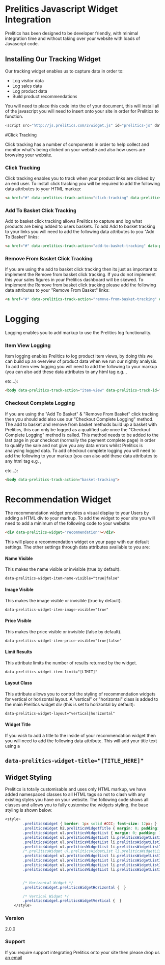 # Prelitics Javascript Widget Integration

Prelitics has been designed to be developer friendly, with minimal integration time and without taking over your website with loads of Javascript code.

## Installing Our Tracking Widget

Our tracking widget enables us to capture data in order to:

 - Log visitor data
 - Log sales data
 - Log product data
 - Build product recommendations

You will need to place this code into the <head> of your document, this will install all of the javascript you will need to insert onto your site in order for Prelitics to function.
 
```javascript
<script src="http://js.prelitics.com/2/widget.js" id="prelitics-js" data-api-key="[YOUR_API_KEY_HERE]"></script>
```

#Click Tracking

Click tracking has a number of components in order to help collect and monitor what's being clicked on your website and also how users are browsing your website.

### Click Tracking

Click tracking enables you to track when your product links are clicked by an end user. To install click tracking you will be required to add the following data attributes to your HTML markup:

```html
<a href="#" data-prelitics-track-action="click-tracking" data-prelitics-track-name="[PRODUCT_NAME]" data-prelitics-track-id="[PRODUCT_ID]">View Product</a>
```

### Add To Basket Click Tracking

Add to basket click tracking allows Prelitics to capture and log what products are being added to users baskets. To add Add to basket tracking to your links you will need to add the following data attributes to you "Add To Basket" links:

```html
<a href="#" data-prelitics-track-action="add-to-basket-tracking" data-prelitics-track-id="[PRODUCT_ID]" data-prelitics-track-name="[OPTIONAL_PRODUCT_TITLE]">Add To Basket</a>
```

### Remove From Basket Click Tracking

If you are using the add to basket click tracking then its just as important to implement the Remove from basket click tracking. If you do not implement this your sales figures in your Prelitics dashboard will be skewed. To implement the Remove from basket click tracking please add the following data attributes to your "Remove From Basket" links:

```html
<a href="#" data-prelitics-track-action="remove-from-basket-tracking" data-prelitics-track-id="[PRODUCT_ID]">Remove</a>
```

# Logging

Logging enables you to add markup to use the Prelitics log functionality.

### Item View Logging

Item logging enables Prelitics to log product item views, by doing this we can build up an overview of product data when we run our nightly analysis. To add item view logging you will need to add the following to your <body> markup (you can also add these data attributes to any html tag e.g. <span>, <div> etc...):

```html
<body data-prelitics-track-action="item-view" data-prelitics-track-id="[PRODUCT_ID]" data-prelitics-track-name="[OPTIONAL_PRODUCT_TITLE]">
```

### Checkout Complete Logging

If you are using the "Add To Basket" & "Remove From Basket" click tracking then you should add also use our "Checkout Complete Logging" method. The add to basket and remove from basket methods build up a basket with Prelitics, this can only be logged as a qualified sale once the "Checkout Complete Logging" method is called. This method needs to be added to the last page in your checkout (normally the payment complete page) in order to qualify the sale and not give you any data errors whilst Prelitics is analysing logged data. To add checkout complete logging you will need to add the following to your <body> markup (you can also add these data attributes to any html tag e.g. <span>, <div> etc...): 

```html
<body data-prelitics-track-action="basket-tracking">
```

# Recommendation Widget

The recommendation widget provides a visual display to your Users by adding a HTML div to your markup. To add the widget to your site you will need to add a minimum of the following code to your website:

```html
<div data-prelitics-widget="recommendation"></div>
```

This will place a recommendation widget on your page with our default settings. The other settings through data attributes available to you are:

#### Name Visible

This makes the name visible or invisible (true by default).

```html
data-prelitics-widget-item-name-visible="true|false"
```

#### Image Visible

This makes the image visible or invisible (true by default).

```html
data-prelitics-widget-item-image-visible="true"
```

#### Price Visible

This makes the price visible or invisible (false by default).

```html
data-prelitics-widget-item-price-visible="true|false"
```

#### Limit Results

This attribute limits the number of results returned by the widget.

```html
data-prelitics-widget-item-limit="[LIMIT]"
```

#### Layout Class

This attribute allows you to control the styling of recommendation widgets for vertical or horizontal layout. A 'vertical" or "horizontal" class is added to the main Prelitics widget div (this is set to horizontal by default):

```html
data-prelitics-widget-layout="vertical|horizontal"
```

#### Widget Title

If you wish to add a title to the inside of your recommendation widget then you will need to add the following data attribute. This will add your title text using a <h2>

```html
data-prelitics-widget-title="[TITLE_HERE]"
```

## Widget Styling

Prelitics is totally customisable and uses only HTML markup, we have added namespaced classes to all HTML tags so not to clash with any existing styles you have on your website. The following code shows all classes and allows you to fully customise the widgets styling, the base styling is shown below:

```css
<style>
        .preliticsWidget { border: 1px solid #CCC; font-size: 12px; }
        .preliticsWidget h2.preliticsWidgetTitle { margin: 0; padding: 15px; background-color: #CCC; font-weight: bold; color: #666; }
        .preliticsWidget ul.preliticsWidgetList { margin: 0; padding: 15px; }
        .preliticsWidget ul.preliticsWidgetList li.preliticsWidgetListItem { margin: 0; padding: 0; list-style-type: none; width: 20%; display: inline-block; overflow: hidden; }
        .preliticsWidget ul.preliticsWidgetList li.preliticsWidgetListItem a.preliticsWidgetListItemLink { display: block; text-align: center; text-decoration: none; }
        .preliticsWidget ul.preliticsWidgetList li.preliticsWidgetListItem a.preliticsWidgetListItemLink:hover { }
        /*.preliticsWidget ul.preliticsWidgetList li.preliticsWidgetListItem a.preliticsWidgetListItemLink img { width: 100%; max-width: 150px; max-height: 150px; }*/
        .preliticsWidget ul.preliticsWidgetList li.preliticsWidgetListItem a.preliticsWidgetListItemLink span.preliticsWidgetListItemName,
        .preliticsWidget ul.preliticsWidgetList li.preliticsWidgetListItem a.preliticsWidgetListItemLink span.preliticsWidgetListItemPrice { line-height: 15px; }
        .preliticsWidget ul.preliticsWidgetList li.preliticsWidgetListItem a.preliticsWidgetListItemLink span.preliticsWidgetListItemName { display: block; font-weight: bold; color: #2F3031; }
        .preliticsWidget ul.preliticsWidgetList li.preliticsWidgetListItem a.preliticsWidgetListItemLink span.preliticsWidgetListItemPrice { display: block; font-weight: bold; color: #666; }


        /* Horizontal Widget */
        .preliticsWidget.preliticsWidgetHorizontal {  }

        /* Vertical Widget */
        .preliticsWidget.preliticsWidgetVertical {  }
    </style>
```

### Version
2.0.0

### Support

If you require support integrating Prelitics onto your site then please drop us [an email](mailto:steve.goodwin@prelitics.com "Email Us")
